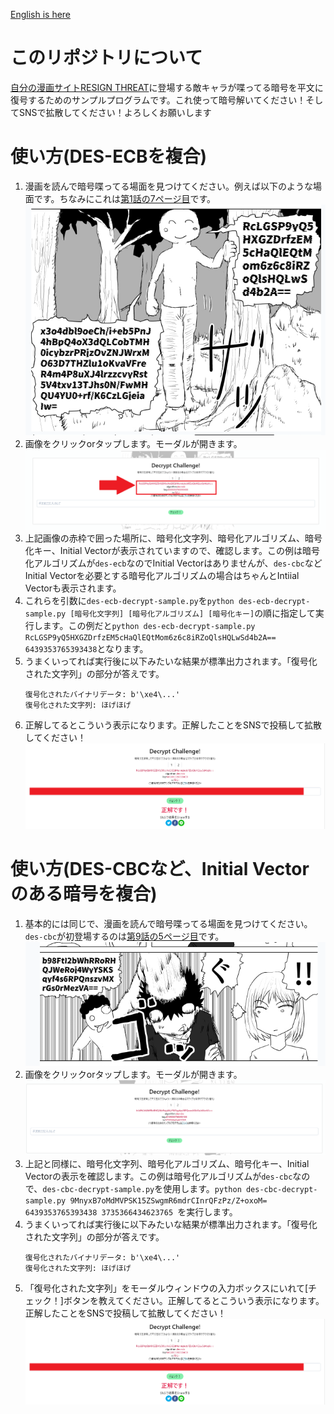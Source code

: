 [English is here](./README_en.md)  

# このリポジトリについて

[自分の漫画サイトRESIGN THREAT](https://www.resign-threat.com/)に登場する敵キャラが喋ってる暗号を平文に復号するためのサンプルプログラムです。これ使って暗号解いてください！そしてSNSで拡散してください！よろしくお願いします

# 使い方(DES-ECBを複合)

1. 漫画を読んで暗号喋ってる場面を見つけてください。例えば以下のような場面です。ちなみにこれは[第1話の7ページ目](https://www.resign-threat.com/story/01#01-07)です。  
   ![01](./img/01.png)
2. 画像をクリックorタップします。モーダルが開きます。  
   ![02](./img/02.png)
3. 上記画像の赤枠で囲った場所に、暗号化文字列、暗号化アルゴリズム、暗号化キー、Initial Vectorが表示されていますので、確認します。この例は暗号化アルゴリズムが`des-ecb`なのでInitial Vectorはありませんが、`des-cbc`などInitial Vectorを必要とする暗号化アルゴリズムの場合はちゃんとIntiial Vectorも表示されます。
4. これらを引数に`des-ecb-decrypt-sample.py`を`python des-ecb-decrypt-sample.py [暗号化文字列] [暗号化アルゴリズム] [暗号化キー]`の順に指定して実行します。この例だと`python des-ecb-decrypt-sample.py RcLGSP9yQ5HXGZDrfzEM5cHaQlEQtMom6z6c8iRZoQlsHQLwSd4b2A== 6439353765393438`となります。
5. うまくいってれば実行後に以下みたいな結果が標準出力されます。「復号化された文字列」の部分が答えです。  
   ```
   復号化されたバイナリデータ: b'\xe4\...'
   復号化された文字列: ほげほげ
   ```
6. 正解してるとこういう表示になります。正解したことをSNSで投稿して拡散してください！  
   ![correct](./img/correct.png)

# 使い方(DES-CBCなど、Initial Vectorのある暗号を複合)

1. 基本的には同じで、漫画を読んで暗号喋ってる場面を見つけてください。`des-cbc`が初登場するのは[第9話の5ページ目](https://www.resign-threat.com/story/09#09-05)です。  
   ![03](./img/03.png)
2. 画像をクリックorタップします。モーダルが開きます。  
   ![04](./img/04.png)
3. 上記と同様に、暗号化文字列、暗号化アルゴリズム、暗号化キー、Initial Vectorの表示を確認します。この例は暗号化アルゴリズムが`des-cbc`なので、`des-cbc-decrypt-sample.py`を使用します。`python des-cbc-decrypt-sample.py 9MnyxB7oMdMVPSK15ZSwgmR6mdrCInrQFzPz/Z+oxoM= 6439353765393438 3735366434623765 `を実行します。
4. うまくいってれば実行後に以下みたいな結果が標準出力されます。「復号化された文字列」の部分が答えです。  
   ```
   復号化されたバイナリデータ: b'\xe4\...'
   復号化された文字列: ほげほげ
   ```
5. 「復号化された文字列」をモーダルウィンドウの入力ボックスにいれて[チェック！]ボタンを教えてください。正解してるとこういう表示になります。正解したことをSNSで投稿して拡散してください！  
   ![correct](./img/correct.png)
